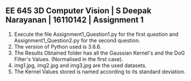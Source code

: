 ##  EE 645 3D Computer Vision | S Deepak Narayanan | 16110142 | Assignment 1 

1. Execute the file Assignment1_Question1.py for the first question and Assignment1_Question2.py for the second question. 
2. The version of Python used is 3.6.6. 
3. The Results Obtained folder has all the Gaussian Kernel's and the DoG Filter's Values. (Normalised in the first case).
4. img1.jpg, img2.jpg and img3.jpg are the used datasets. 
5. The  Kernel Values stored is named according to its standard deviation.
